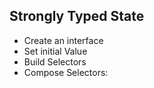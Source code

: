 ## Strongly Typed State
- Create an interface
- Set initial Value
- Build Selectors
- Compose Selectors: 

